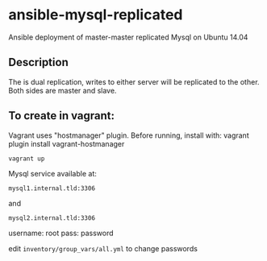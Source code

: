 # ansible-mysql-replicated
Ansible deployment of master-master replicated Mysql on Ubuntu 14.04

## Description

The is dual replication, writes to either server will be replicated to the other. 
Both sides are master and slave. 

## To create in vagrant:
Vagrant uses "hostmanager" plugin. Before running, install with: vagrant plugin install vagrant-hostmanager

`vagrant up`

Mysql service available at:

`mysql1.internal.tld:3306`

and

`mysql2.internal.tld:3306`

username: root pass: password

edit `inventory/group_vars/all.yml` to change passwords

